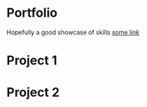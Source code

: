 # Portfolio
Hopefully a good showcase of skills
[some link](https://henriquejpo.github.io/Portfolio)
# Project 1

# Project 2
